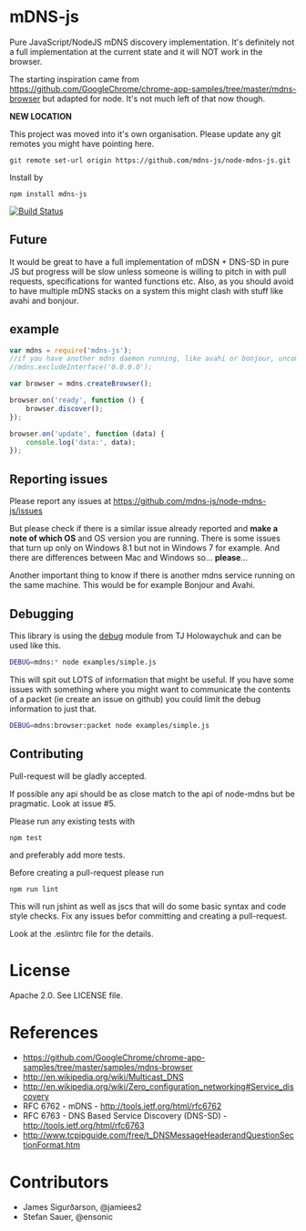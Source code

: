 mDNS-js
==========

Pure JavaScript/NodeJS mDNS discovery implementation.
It's definitely not a full implementation at the current
state and it will NOT work in the browser. 

The starting inspiration came from
https://github.com/GoogleChrome/chrome-app-samples/tree/master/mdns-browser
but adapted for node. It's not much left of that now though.

__NEW LOCATION__

This project was moved into it's own organisation. Please update any git remotes you might have pointing here.

    git remote set-url origin https://github.com/mdns-js/node-mdns-js.git

Install by

    npm install mdns-js

[![Build Status](https://travis-ci.org/mdns-js/node-mdns-js.svg?branch=master)](https://travis-ci.org/mdns-js/node-mdns-js)

Future
------
It would be great to have a full implementation of mDSN + DNS-SD in pure JS but
progress will be slow unless someone is willing to pitch in with
pull requests, specifications for wanted functions etc.
Also, as you should avoid to have multiple mDNS stacks on a system this
might clash with stuff like avahi and bonjour.


example
-------

```javascript
var mdns = require('mdns-js');
//if you have another mdns daemon running, like avahi or bonjour, uncomment following line
//mdns.excludeInterface('0.0.0.0');

var browser = mdns.createBrowser();

browser.on('ready', function () {
    browser.discover(); 
});

browser.on('update', function (data) {
    console.log('data:', data);
});
```

Reporting issues
----------------
Please report any issues at https://github.com/mdns-js/node-mdns-js/issues

But please check if there is a similar issue already reported and
__make a note of which OS__ and OS version you are running.
There is some issues that turn up only on Windows 8.1 but not in 
Windows 7 for example. And there are differences between Mac and 
Windows so... __please__...

Another important thing to know if there is another mdns service
running on the same machine. This would be for example Bonjour and Avahi.


Debugging
---------
This library is using the [debug](https://github.com/visionmedia/debug) 
module from TJ Holowaychuk and can be used like this.

```bash
DEBUG=mdns:* node examples/simple.js
```

This will spit out LOTS of information that might be useful.
If you have some issues with something where you might want
to communicate the contents of a packet (ie create an issue on github)
you could limit the debug information to just that.

```bash
DEBUG=mdns:browser:packet node examples/simple.js
```

Contributing
------------
Pull-request will be gladly accepted.

If possible any api should be as close match to the api of node-mdns but
be pragmatic. Look at issue #5.

Please run any existing tests with

    npm test

and preferably add more tests.


Before creating a pull-request please run 

    npm run lint 

This will run jshint as well as jscs that will do some basic syntax
and code style checks.
Fix any issues befor committing and creating a pull-request.

Look at the .eslintrc file for the details.


License
=======
Apache 2.0. See LICENSE file.



References
==========

* https://github.com/GoogleChrome/chrome-app-samples/tree/master/samples/mdns-browser
* http://en.wikipedia.org/wiki/Multicast_DNS
* http://en.wikipedia.org/wiki/Zero_configuration_networking#Service_discovery
* RFC 6762 - mDNS - http://tools.ietf.org/html/rfc6762
* RFC 6763 - DNS Based Service Discovery (DNS-SD) - http://tools.ietf.org/html/rfc6763
* http://www.tcpipguide.com/free/t_DNSMessageHeaderandQuestionSectionFormat.htm


Contributors
============

* James Sigurðarson, @jamiees2
* Stefan Sauer, @ensonic
